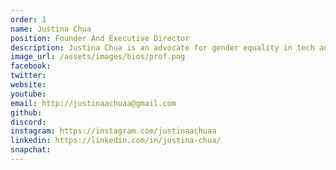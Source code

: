 ```yaml
---
order: 1
name: Justina Chua
position: Founder And Executive Director
description: Justina Chua is an advocate for gender equality in tech and a junior at Vernon Hills High School near Chicago, Illinois. She founded HAX to make computer science more accessible and inclusive for girls and underrepresented minorities after facing discrimination as one of the few girls—if not, the only girl—in CS classes, competitions, and activities. At HAX, she directs all HAX operations and leads the HAX Executive Team. Outside of HAX, she serves as President of CS Club at school and is heavily involved in all-female CS communities as a Stanford she++ Fellow, NCWIT Awardee, and #BUILTBYGIRLS Advisee. In her free time, she enjoys going on boba runs with friends, watching Netflix shows, and reading up on psychology and tech.
image_url: /assets/images/bios/prof.png
facebook: 
twitter: 
website: 
youtube: 
email: http://justinaachuaa@gmail.com
github: 
discord: 
instagram: https://instagram.com/justinaachuaa
linkedin: https://linkedin.com/in/justina-chua/
snapchat: 
---
```

